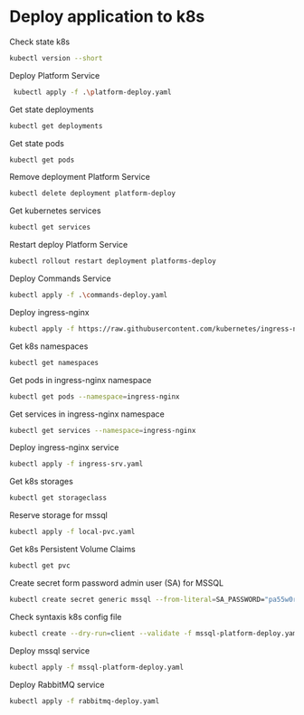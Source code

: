 # Deploy application to k8s

Check state k8s

```sh
kubectl version --short
```

Deploy Platform Service

```sh
 kubectl apply -f .\platform-deploy.yaml
```

Get state deployments

```sh
kubectl get deployments
```

Get state pods

```sh
kubectl get pods
```

Remove deployment Platform Service

```sh
kubectl delete deployment platform-deploy
```

Get kubernetes services

```sh
kubectl get services
```

Restart deploy Platform Service

```sh
kubectl rollout restart deployment platforms-deploy
```

Deploy Commands Service

```sh
kubectl apply -f .\commands-deploy.yaml
```

Deploy ingress-nginx

```sh
kubectl apply -f https://raw.githubusercontent.com/kubernetes/ingress-nginx/controller-v1.4.0/deploy/static/provider/cloud/deploy.yaml
```

Get k8s namespaces

```sh
kubectl get namespaces
```

Get pods in ingress-nginx namespace

```sh
kubectl get pods --namespace=ingress-nginx
```

Get services in ingress-nginx namespace

```sh
kubectl get services --namespace=ingress-nginx
```

Deploy ingress-nginx service

```sh
kubectl apply -f ingress-srv.yaml
```

Get k8s storages

```sh
kubectl get storageclass
```

Reserve storage for mssql

```sh
kubectl apply -f local-pvc.yaml
```

Get k8s Persistent Volume Claims

```sh
kubectl get pvc  
```

Create secret form password admin user (SA) for MSSQL

```sh
kubectl create secret generic mssql --from-literal=SA_PASSWORD="pa55w0rd!"
```

Check syntaxis k8s config file

```sh
kubectl create --dry-run=client --validate -f mssql-platform-deploy.yaml
```

Deploy mssql service

```sh
kubectl apply -f mssql-platform-deploy.yaml
```

Deploy RabbitMQ service

```sh
kubectl apply -f rabbitmq-deploy.yaml
```
